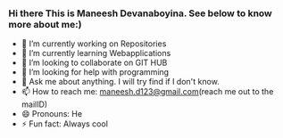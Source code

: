 ### Hi there This is Maneesh Devanaboyina. See below to know more about me:)
- 🔭 I’m currently working on Repositories
- 🌱 I’m currently learning Webapplications
- 👯 I’m looking to collaborate on GIT HUB
- 🤔 I’m looking for help with programming
- 💬 Ask me about anything. I will try find if I don't know.
- 📫 How to reach me: maneesh.d123@gmail.com(reach me out to the mailID)
- 😄 Pronouns: He
- ⚡ Fun fact: Always cool

